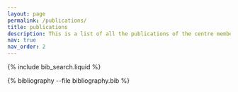```yaml
---
layout: page
permalink: /publications/
title: publications
description: This is a list of all the publications of the centre members.
nav: true
nav_order: 2
---
```

<!-- _pages/publications.md -->

<!-- Bibsearch Feature -->

{% include bib_search.liquid %}

<div class="publications">

{% bibliography --file bibliography.bib %}

</div>
